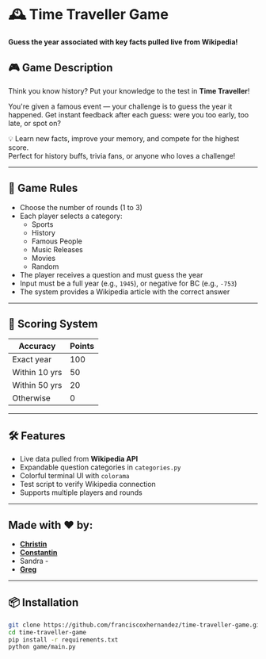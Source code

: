 # 🕰️ Time Traveller Game

**Guess the year associated with key facts pulled live from Wikipedia!**

## 🎮 Game Description

Think you know history? Put your knowledge to the test in **Time Traveller**!

You're given a famous event — your challenge is to guess the year it happened. Get instant feedback after each guess: were you too early, too late, or spot on?

💡 Learn new facts, improve your memory, and compete for the highest score.  
Perfect for history buffs, trivia fans, or anyone who loves a challenge!

---

## 📜 Game Rules

- Choose the number of rounds (1 to 3)
- Each player selects a category:
  - Sports  
  - History  
  - Famous People  
  - Music Releases  
  - Movies  
  - Random  
- The player receives a question and must guess the year
- Input must be a full year (e.g., `1945`), or negative for BC (e.g., `-753`)
- The system provides a Wikipedia article with the correct answer

---

## 🧠 Scoring System

| Accuracy       | Points |
|----------------|--------|
| Exact year     | 100    |
| Within 10 yrs  | 50     |
| Within 50 yrs  | 20     |
| Otherwise      | 0      |

---

## 🛠️ Features

- Live data pulled from **Wikipedia API**
- Expandable question categories in `categories.py`
- Colorful terminal UI with `colorama`
- Test script to verify Wikipedia connection
- Supports multiple players and rounds

---

## Made with ❤️ by:

- [**Christin**](https://github.com/chrissy-tech)
- [**Constantin**](https://github.com/ck-code-98)  
- Sandra  - 
- [**Greg**](https://github.com/gregorydearing)  

---

## 📦 Installation

```bash
git clone https://github.com/franciscoxhernandez/time-traveller-game.git
cd time-traveller-game
pip install -r requirements.txt
python game/main.py

